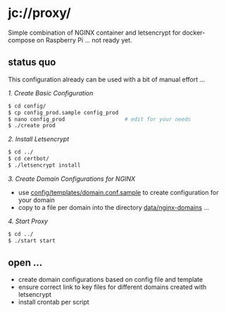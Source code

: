 # jc://proxy/

Simple combination of NGINX container and letsencrypt for docker-compose on Raspberry Pi ... not ready yet.

## status quo

This configuration already can be used with a bit of manual effort ...

*1. Create Basic Configuration*

```bash
$ cd config/
$ cp config_prod.sample config_prod
$ nano config_prod                   # edit for your needs
$ ./create prod
```

*2. Install Letsencrypt*

```bash
$ cd ../
$ cd certbot/
$ ./letsencrypt install
```


*3. Create Domain Configurations for NGINX*

  * use [config/templates/domain.conf.sample](config/templates/domain.conf.sample) to create configuration for your domain
  * copy to a file per domain into the directory [data/nginx-domains](#) ...

*4. Start Proxy*

```bash
$ cd ../
$ ./start start
```

## open ...

* create domain configurations based on config file and template
* ensure correct link to key files for different domains created with letsencrypt
* install crontab per script
